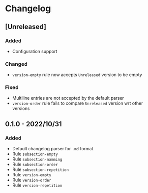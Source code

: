 # Changelog

## [Unreleased]

### Added
- Configuration support

### Changed
- `version-empty` rule now accepts `Unreleased` version to be empty

### Fixed
- Multiline entries are not accepted by the default parser
- `version-order` rule fails to compare `Unreleased` version wrt other versions

## 0.1.0 - 2022/10/31

### Added
- Default changelog parser for `.md` format
- Rule `subsection-empty`
- Rule `subsection-namming`
- Rule `subsection-order`
- Rule `subsection-repetition`
- Rule `version-empty`
- Rule `version-order`
- Rule `version-repetition`
